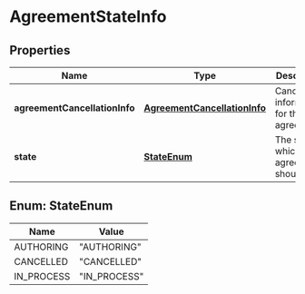
# AgreementStateInfo

## Properties
Name | Type | Description | Notes
------------ | ------------- | ------------- | -------------
**agreementCancellationInfo** | [**AgreementCancellationInfo**](AgreementCancellationInfo.md) | Cancellation information for the agreement |  [optional]
**state** | [**StateEnum**](#StateEnum) | The state in which the agreement should land |  [optional]


<a name="StateEnum"></a>
## Enum: StateEnum
Name | Value
---- | -----
AUTHORING | &quot;AUTHORING&quot;
CANCELLED | &quot;CANCELLED&quot;
IN_PROCESS | &quot;IN_PROCESS&quot;



